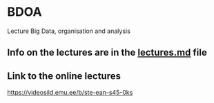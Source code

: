 # BDOA
Lecture Big Data, organisation and analysis

## Info on the lectures are in the [lectures.md](Lectures/lectures.md) file

## Link to the online lectures

https://videosild.emu.ee/b/ste-ean-s45-0ks
